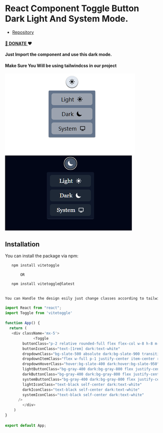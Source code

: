 # React Component Toggle Button Dark Light And System Mode.

- [Repository](https://github.com/sagrsuri/vitetoggle)

#### [🙏 DONATE ](https://buymeacoffee.com/sagarsuri) ❤️

#### Just Import the component and use this dark mode.

#### Make Sure You Will be using tailwindcss in our project

![Alt text](https://github.com/SagrSuri/vitetoggle/raw/main/assets/component.png)
![Alt text](https://github.com/SagrSuri/vitetoggle/blob/main/assets/darkMode.png)

## Installation

You can install the package via npm:

```bash
   npm install vitetoggle
```

           OR

```bash
   npm install vitetoggle@latest
```
```bash

You can Handle the design esily just change classes according to tailwindcss

```

```javascript
import React from "react";
import Toggle from 'vitetoggle'

function App() {
  return (
   <div className='mx-5'>
             <Toggle
        buttonClass="p-2 relative rounded-full flex flex-col w-8 h-8 m-auto justify-center item-center bg-slate-200 hover:bg-slate-300 dark:bg-slate-600 dark:hover:bg-slate-700 shadow-sm shadow-black dark:shadow-white"
        buttonIconClass="text-[1rem] dark:text-white"
        dropdownClass="bg-slate-500 absolute dark:bg-slate-900 transition ease-out p-2 space-y-2 rounded-sm m-auto my-2 shadow-sm shadow-slate-700 "
        dropdownItemClass="flex w-full p-1 justify-center item-center rounded-md"
        dropdownHoverClass="hover:bg-slate-400 dark:hover:bg-slate-950"
        lightButtonClass="bg-gray-400 dark:bg-gray-800 flex justify-center gap-2 item-center align-middle"
        darkButtonClass="bg-gray-400 dark:bg-gray-800 flex justify-center gap-2 item-center align-middle"
        systemButtonClass="bg-gray-400 dark:bg-gray-800 flex justify-center gap-2 item-center align-middle"
        lightIconClass="text-black self-center dark:text-white"
        darkIconClass="text-black self-center dark:text-white"
        systemIconClass="text-black self-center dark:text-white"
      />
        </div>
    )
}

export default App;
```
